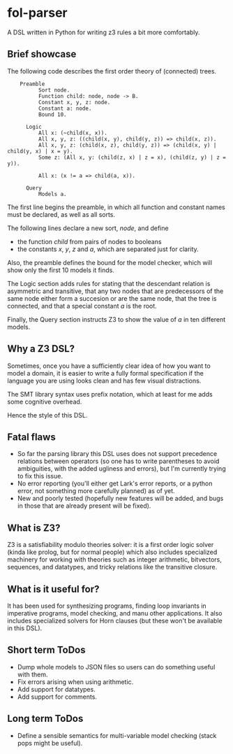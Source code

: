 # fol-parser
A DSL written in Python for writing z3 rules a bit more comfortably.

## Brief showcase

The following code describes the first order theory of (connected) trees.
```
    Preamble
          Sort node.
          Function child: node, node -> B.
          Constant x, y, z: node.
          Constant a: node.
          Bound 10. 
  
      Logic
          All x: (~child(x, x)).
          All x, y, z: ((child(x, y), child(y, z)) => child(x, z)).
          All x, y, z: (child(x, z), child(y, z)) => (child(x, y) | child(y, x) | x = y).
          Some z: (All x, y: (child(z, x) | z = x), (child(z, y) | z = y)).
          
          All x: (x != a => child(a, x)).
  
      Query
          Models a.
```

The first line begins the preamble, in which all function and constant names must be declared,
as well as all sorts.

The following lines declare a new sort, *node*, and define
* the function *child* from pairs of nodes to booleans
* the constants *x*, *y*, *z* and *a*, which are separated just for clarity.

Also, the preamble defines the bound for the model checker, which will show only the first 10 models
it finds.

The Logic section adds rules for stating that the descendant relation is asymmetric and transitive,
that any two nodes that are predecessors of the same node either form a succesion or are the
same node, that the tree is connected, and that a special constant *a* is the root.

Finally, the Query section instructs Z3 to show the value of *a* in ten different models.

## Why a Z3 DSL?
Sometimes, once you have a sufficiently clear idea of how you want to model a domain,
it is easier to write a fully formal specification if the language you are using looks 
clean and has few visual distractions.

The SMT library syntax uses prefix notation, which at least for me adds some cognitive overhead.

Hence the style of this DSL.

## Fatal flaws
* So far the parsing library this DSL uses does not support precedence relations between
operators (so one has to write parentheses to avoid ambiguities, with the added ugliness
and errors), but I'm currently trying to fix this issue.
* No error reporting (you'll either get Lark's error reports, or a python error,
not something more carefully planned) as of yet.
* New and poorly tested (hopefully new features will be added, and bugs in those
that are already present will be fixed).

## What is Z3?
Z3 is a satisfiability modulo theories solver: it is a first order logic solver
(kinda like prolog, but for normal people) which also includes specialized
machinery for working with theories such as integer arithmetic, bitvectors, sequences,
and datatypes, and tricky relations like the transitive closure.

## What is it useful for?
It has been used for synthesizing programs, finding loop invariants
in imperative programs, model checking, and manu other applications.
It also includes specialized solvers for Horn clauses
(but these won't be available in this DSL).

## Short term ToDos
* Dump whole models to JSON files so users can do something useful with them.
* Fix errors arising when using arithmetic.
* Add support for datatypes.
* Add support for comments.

## Long term ToDos
* Define a sensible semantics for multi-variable model checking (stack pops might be useful).
